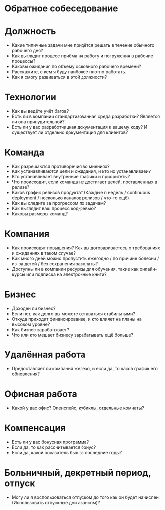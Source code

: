 # Обратное собеседование

# Должность

- Какие типичные задачи мне придётся решать в течение обычного рабочего дня?
- Как выглядит процесс приёма на работу и погружения в рабочие процессы?
- Каковы ожидания по объему основного рабочего времени?
- Расскажите, с кем я буду наиболее плотно работать.
- Как я смогу развиваться в этой должности?

# Технологии

- Как вы ведёте учёт багов?
- Есть ли в компании стандартизованная среда разработки? Является ли она принудительной?
- Есть ли у вас разработчицкая документация к вашему коду? И существует ли отдельно документация для клиентов?

# Команда

- Как разрешаются противоречия во мнениях?
- Как устанавливаются цели и ожидания, и кто их устанавливаеи?
- Кто устанавливает внутренние графики и приоритеты?
- Что происходит, если команда не достигает целей, поставленных в релизе?
- Каков график релизов продукта? (Каждые n недель / continuous deployment / несколько каналов релизов / что-то ещё)
- Как вы следите за прогрессом по задачам?
- Как выглядит ваш процесс код-ревью?
- Каковы размеры команд?

# Компания

- Как происходят повышения? Как вы договариваетесь о требованиях и ожиданиях в таком случае?
- Как много дней можно пропустить ежегодно / по причине болезни / из-за детей / без сохранения зарплаты?
- Доступны ли в компании ресурсы для обучения, такие как онлайн-курсы или подписка на электронные книги?

# Бизнес
- Доходен ли бизнес?
- Если нет, как долго вы можете оставаться стабильными?
- Откуда приходит финансирование, и кто влияет на планы на высоком уровне?
- Как бизнес зарабатывает?
- Что или кто мешает бизнесу зарабатывать ещё больше?

# Удалённая работа
- Предоставляет ли компания железо, и если да, то каков график его обновления?

# Офисная работа
- Какой у вас офис? Опенспейс, кубиклы, отдельные комнаты?

# Компенсация
- Есть ли у вас бонусная программа?
- Если да, то как рассчитывается бонус?
- Если да, какой показатель был за последние годы?

# Больничный, декретный период, отпуск
- Могу ли я воспользоваться отпуском до того как он будет начислен (Использовать отпускные дни авансом)?
